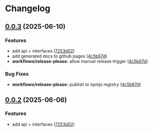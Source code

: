 # Changelog

## [0.0.3](https://github.com/OMICRONEnergyOSS/oscd-api/compare/oscd-api-v0.0.2...oscd-api-v0.0.3) (2025-06-10)


### Features

* add api + interfaces ([7253d02](https://github.com/OMICRONEnergyOSS/oscd-api/commit/7253d02905ad011cdb736520036be3c9d415f32e))
* add generated docs to github pages ([4c5b67d](https://github.com/OMICRONEnergyOSS/oscd-api/commit/4c5b67d8466b4024d9caddb504a720995de99811))
* **workflows/release-please:** allow manual release trigger ([4c5b67d](https://github.com/OMICRONEnergyOSS/oscd-api/commit/4c5b67d8466b4024d9caddb504a720995de99811))


### Bug Fixes

* **workflows/release-please:** publish to npmjs registry ([4c5b67d](https://github.com/OMICRONEnergyOSS/oscd-api/commit/4c5b67d8466b4024d9caddb504a720995de99811))

## [0.0.2](https://github.com/OMICRONEnergyOSS/oscd-api/compare/oscd-api-v0.0.1...oscd-api-v0.0.2) (2025-06-06)


### Features

* add api + interfaces ([7253d02](https://github.com/OMICRONEnergyOSS/oscd-api/commit/7253d02905ad011cdb736520036be3c9d415f32e))
